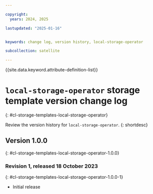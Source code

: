 ```yaml
---

copyright:
  years: 2024, 2025

lastupdated: "2025-01-16"


keywords: change log, version history, local-storage-operator

subcollection: satellite

---
```


{{site.data.keyword.attribute-definition-list}}

<!-- The content in this topic is auto-generated except for reuse-snippets indicated with {[ ]}. -->


# `local-storage-operator` storage template version change log
{: #cl-storage-templates-local-storage-operator}

Review the version history for `local-storage-operator`.
{: shortdesc}



## Version 1.0.0
{: #cl-storage-templates-local-storage-operator-1.0.0}


### Revision 1, released 18 October 2023
{: #cl-storage-templates-local-storage-operator-1.0.0-1}

- Initial release
